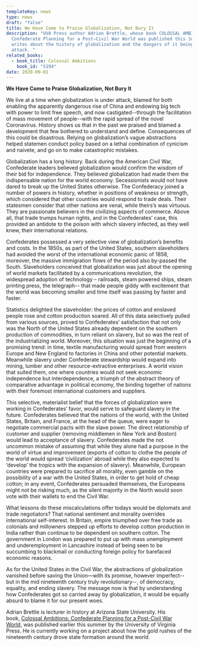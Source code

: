 ```yaml
---
templateKey: news
type: news
draft: "false"
title: We Have Come to Praise Globalization, Not Bury It
description: "UVA Press author Adrian Brettle, whose book COLOSSAL AMBITIONS:
  Confederate Planning for a Post–Civil War World was published this July,
  writes about the history of globalization and the dangers of it being under
  attack. "
related_books:
  - book_title: Colossal Ambitions
    book_id: "5194"
date: 2020-09-01
---
```

**We Have Come to Praise Globalization, Not Bury It**

We live at a time when globalization is under attack, blamed for both enabling the apparently dangerous rise of China and endowing big tech with power to limit free speech, and now castigated--through the facilitation of mass movement of people--with the rapid spread of the novel Coronavirus. History shows us that in the past we praised and blamed a development that few bothered to understand and define. Consequences of this could be disastrous. Relying on globalization’s vague abstractions helped statemen conduct policy based on a lethal combination of cynicism and naivete, and go on to make catastrophic mistakes.

Globalization has a long history. Back during the American Civil War, Confederate leaders believed globalization would confirm the wisdom of their bid for independence. They believed globalization had made them the indispensable nation for the world economy. Secessionists would not have dared to break up the United States otherwise. The Confederacy joined a number of powers in history, whether in positions of weakness or strength, which considered that other countries would respond to trade deals. Their statesmen consider that other nations are venal, while theirs’s was virtuous. They are passionate believers in the civilizing aspects of commerce. Above all, that trade trumps human rights, and in the Confederates’ case, this provided an antidote to the poison with which slavery infected, as they well knew, their international relations.

Confederates possessed a very selective view of globalization’s benefits and costs. In the 1850s, as part of the United States, southern slaveholders had avoided the worst of the international economic panic of 1858, moreover, the massive immigration flows of the period also by-passed the South. Slaveholders conceived that globalization was just about the opening of world markets facilitated by a communications revolution, the widespread adoption of technology – railroads, steam powered ships, steam printing press, the telegraph-- that made people giddy with excitement that the world was becoming smaller and time itself was passing by faster and faster.

Statistics delighted the slaveholder: the prices of cotton and enslaved people rose and cotton production soared. All of this data selectively pulled from various sources, proved to Confederates’ satisfaction that not only was the North of the United States already dependent on the southern production of commodities, in turn reliant on slavery, but so was the rest of the industrializing world. Moreover, this situation was just the beginning of a promising trend: in time, textile manufacturing would spread from western Europe and New England to factories in China and other potential markets. Meanwhile slavery under Confederate stewardship would expand into mining, lumber and other resource-extractive enterprises. A world vision that suited them, one where countries would not seek economic independence but interdependence, a triumph of the abstract theory of comparative advantage in political economy, the binding together of nations with their foremost international customers and suppliers.

This selective, materialist belief that the forces of globalization were working in Confederates’ favor, would serve to safeguard slavery in the future. Confederates believed that the nations of the world, with the United States, Britain, and France, at the head of the queue, were eager to negotiate commercial pacts with the slave power. The direct relationship of customer and supplier (removing middlemen in New York and Boston) would lead to acceptance of slavery. Confederates made the not uncommon mistake of assuming that while they alone had a purpose in the world of virtue and improvement (exports of cotton to clothe the people of the world would spread ‘civilization’ abroad while they also expected to ‘develop’ the tropics with the expansion of slavery). Meanwhile, European countries were prepared to sacrifice all morality, even gamble on the possibility of a war with the United States, in order to get hold of cheap cotton; in any event, Confederates persuaded themselves, the Europeans might not be risking much, as the silent majority in the North would soon vote with their wallets to end the Civil War.

What lessons do these miscalculations offer todays would be diplomats and trade negotiators? That national sentiment and morality overrides international self-interest. In Britain, empire triumphed over free trade as colonials and millowners stepped up efforts to develop cotton production in India rather than continue to be dependent on southern cotton. The government in London was prepared to put up with mass unemployment and underemployment in Lancashire instead of being seen to be succumbing to blackmail or conducting foreign policy for barefaced economic reasons.

As for the United States in the Civil War, the abstractions of globalization vanished before saving the Union—with its promise, however imperfect--but in the mid nineteenth century truly revolutionary--, of democracy, equality, and ending slavery. The message now is that by understanding how Confederates got so carried away by globalization, it would be equally absurd to blame it for our present woes.

Adrian Brettle is lecturer in history at Arizona State University. His book, [Colossal Ambitions: Confederate Planning for a Post-Civil War World,](https://www.upress.virginia.edu/title/5194) was published earlier this summer by the University of Virginia Press. He is currently working on a project about how the gold rushes of the nineteenth century drove state formation around the world.